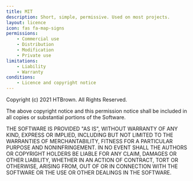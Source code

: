 ```yaml
---
title: MIT
description: Short, simple, permissive. Used on most projects.
layout: licence
icon: fas fa-map-signs
permissions:
    - Commercial use
    - Distribution
    - Modification
    - Private use
limitations:
    - Liability
    - Warranty
conditions:
    - Licence and copyright notice
---
```


Copyright (c) 2021 HTBrown. All Rights Reserved.

The above copyright notice and this permission notice shall be included in all
copies or substantial portions of the Software.

THE SOFTWARE IS PROVIDED "AS IS", WITHOUT WARRANTY OF ANY KIND, EXPRESS OR
IMPLIED, INCLUDING BUT NOT LIMITED TO THE WARRANTIES OF MERCHANTABILITY,
FITNESS FOR A PARTICULAR PURPOSE AND NONINFRINGEMENT. IN NO EVENT SHALL THE
AUTHORS OR COPYRIGHT HOLDERS BE LIABLE FOR ANY CLAIM, DAMAGES OR OTHER
LIABILITY, WHETHER IN AN ACTION OF CONTRACT, TORT OR OTHERWISE, ARISING FROM,
OUT OF OR IN CONNECTION WITH THE SOFTWARE OR THE USE OR OTHER DEALINGS IN THE
SOFTWARE.